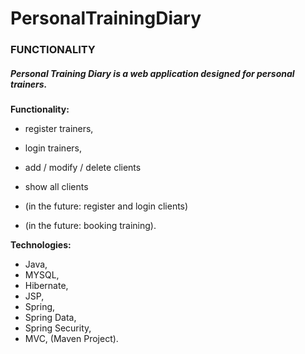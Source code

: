 # PersonalTrainingDiary

<h3>FUNCTIONALITY</h3>
<h5>Personal Training Diary is a web application designed for personal trainers.</h5>
<p>
<b>Functionality:</b>

- register trainers,
- login trainers,
- add / modify / delete clients
- show all clients

- (in the future: register and login clients)
- (in the future: booking training).



<b>Technologies:</b>

- Java, 
- MYSQL,
- Hibernate,
- JSP,
- Spring,
- Spring Data,
- Spring Security,
- MVC, (Maven Project).

</p>
